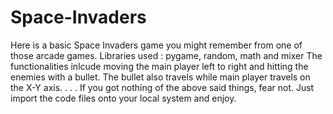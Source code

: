 # Space-Invaders
Here is a basic Space Invaders game you might remember from one of those arcade games.
Libraries used : pygame, random, math and mixer
The functionalities inlcude moving the main player left to right and hitting the enemies with a bullet.
The bullet also travels while main player travels on the X-Y axis.
.
.
.
If you got nothing of the above said things, fear not.
Just import the code files onto your local system and enjoy.
